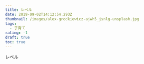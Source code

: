 ```yaml
---
title: レベル
date: 2019-09-02T14:12:54.293Z
thumbnail: /images/alex-grodkiewicz-ajwh5_jsnlg-unsplash.jpg
tags:
  - 子育て
rating: -1
draft: true
toc: true
---
```

レベル
